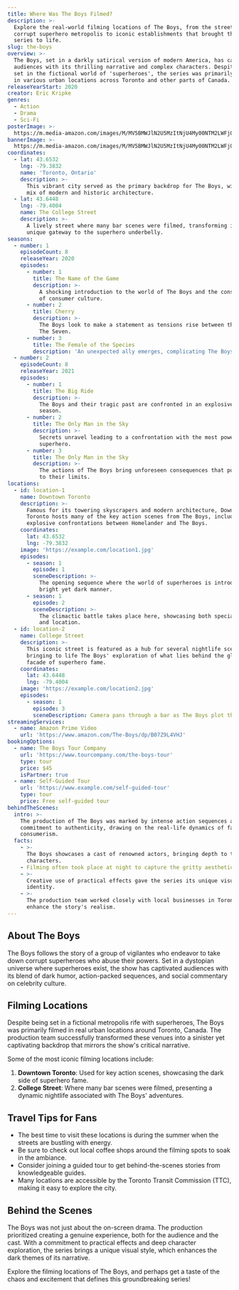```yaml
---
title: Where Was The Boys Filmed?
description: >-
  Explore the real-world filming locations of The Boys, from the streets of a
  corrupt superhero metropolis to iconic establishments that brought the gritty
  series to life.
slug: the-boys
overview: >-
  The Boys, set in a darkly satirical version of modern America, has captivated
  audiences with its thrilling narrative and complex characters. Despite being
  set in the fictional world of 'superheroes', the series was primarily filmed
  in various urban locations across Toronto and other parts of Canada.
releaseYearStart: 2020
creator: Eric Kripke
genres:
  - Action
  - Drama
  - Sci-Fi
posterImage: >-
  https://m.media-amazon.com/images/M/MV5BMWJlN2U5MzItNjU4My00NTM2LWFjOWUtOWFiNjg3ZTMxZDY1XkEyXkFqcGc@._V1_SX300.jpg
bannerImage: >-
  https://m.media-amazon.com/images/M/MV5BMWJlN2U5MzItNjU4My00NTM2LWFjOWUtOWFiNjg3ZTMxZDY1XkEyXkFqcGc@._V1_SX300.jpg
coordinates:
  - lat: 43.6532
    lng: -79.3832
    name: 'Toronto, Ontario'
    description: >-
      This vibrant city served as the primary backdrop for The Boys, with its
      mix of modern and historic architecture.
  - lat: 43.6448
    lng: -79.4004
    name: The College Street
    description: >-
      A lively street where many bar scenes were filmed, transforming it into a
      unique gateway to the superhero underbelly.
seasons:
  - number: 1
    episodeCount: 8
    releaseYear: 2020
    episodes:
      - number: 1
        title: The Name of the Game
        description: >-
          A shocking introduction to the world of The Boys and the consequences
          of consumer culture.
      - number: 2
        title: Cherry
        description: >-
          The Boys look to make a statement as tensions rise between them and
          The Seven.
      - number: 3
        title: The Female of the Species
        description: 'An unexpected ally emerges, complicating The Boys'' mission.'
  - number: 2
    episodeCount: 8
    releaseYear: 2021
    episodes:
      - number: 1
        title: The Big Ride
        description: >-
          The Boys and their tragic past are confronted in an explosive new
          season.
      - number: 2
        title: The Only Man in the Sky
        description: >-
          Secrets unravel leading to a confrontation with the most powerful
          superhero.
      - number: 3
        title: The Only Man in the Sky
        description: >-
          The actions of The Boys bring unforeseen consequences that push them
          to their limits.
locations:
  - id: location-1
    name: Downtown Toronto
    description: >-
      Famous for its towering skyscrapers and modern architecture, Downtown
      Toronto hosts many of the key action scenes from The Boys, including the
      explosive confrontations between Homelander and The Boys.
    coordinates:
      lat: 43.6532
      lng: -79.3832
    image: 'https://example.com/location1.jpg'
    episodes:
      - season: 1
        episode: 1
        sceneDescription: >-
          The opening sequence where the world of superheroes is introduced in a
          bright yet dark manner.
      - season: 1
        episode: 2
        sceneDescription: >-
          The climactic battle takes place here, showcasing both special effects
          and location.
  - id: location-2
    name: College Street
    description: >-
      This iconic street is featured as a hub for several nightlife scenes,
      bringing to life The Boys' exploration of what lies behind the glamorous
      facade of superhero fame.
    coordinates:
      lat: 43.6448
      lng: -79.4004
    image: 'https://example.com/location2.jpg'
    episodes:
      - season: 1
        episode: 3
        sceneDescription: Camera pans through a bar as The Boys plot their next move.
streamingServices:
  - name: Amazon Prime Video
    url: 'https://www.amazon.com/The-Boys/dp/B07Z9L4VHJ'
bookingOptions:
  - name: The Boys Tour Company
    url: 'https://www.tourcompany.com/the-boys-tour'
    type: tour
    price: $45
    isPartner: true
  - name: Self-Guided Tour
    url: 'https://www.example.com/self-guided-tour'
    type: tour
    price: Free self-guided tour
behindTheScenes:
  intro: >-
    The production of The Boys was marked by intense action sequences and a
    commitment to authenticity, drawing on the real-life dynamics of fame and
    consumerism.
  facts:
    - >-
      The Boys showcases a cast of renowned actors, bringing depth to their
      characters.
    - Filming often took place at night to capture the gritty aesthetic.
    - >-
      Creative use of practical effects gave the series its unique visual
      identity.
    - >-
      The production team worked closely with local businesses in Toronto to
      enhance the story's realism.
---
```


## About The Boys

The Boys follows the story of a group of vigilantes who endeavor to take down corrupt superheroes who abuse their powers. Set in a dystopian universe where superheroes exist, the show has captivated audiences with its blend of dark humor, action-packed sequences, and social commentary on celebrity culture.

## Filming Locations

Despite being set in a fictional metropolis rife with superheroes, The Boys was primarily filmed in real urban locations around Toronto, Canada. The production team successfully transformed these venues into a sinister yet captivating backdrop that mirrors the show's critical narrative.

Some of the most iconic filming locations include:

1. **Downtown Toronto**: Used for key action scenes, showcasing the dark side of superhero fame.
2. **College Street**: Where many bar scenes were filmed, presenting a dynamic nightlife associated with The Boys' adventures.

## Travel Tips for Fans

- The best time to visit these locations is during the summer when the streets are bustling with energy.
- Be sure to check out local coffee shops around the filming spots to soak in the ambiance.
- Consider joining a guided tour to get behind-the-scenes stories from knowledgeable guides.
- Many locations are accessible by the Toronto Transit Commission (TTC), making it easy to explore the city.

## Behind the Scenes

The Boys was not just about the on-screen drama. The production prioritized creating a genuine experience, both for the audience and the cast. With a commitment to practical effects and deep character exploration, the series brings a unique visual style, which enhances the dark themes of its narrative. 

Explore the filming locations of The Boys, and perhaps get a taste of the chaos and excitement that defines this groundbreaking series!
